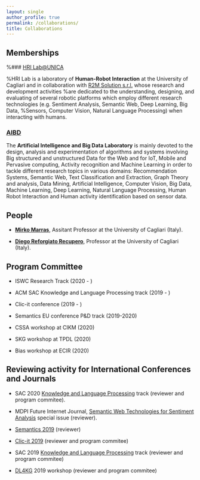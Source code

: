 ```yaml
---
layout: single
author_profile: true
permalink: /collaborations/
title: Collaborations
---
```



## Memberships

%### [HRI Lab@UNICA](http://hri.unica.it/)

%HRI Lab is a laboratory of **Human-Robot Interaction** at the University of Cagliari and in collaboration with [R2M Solution s.r.l.](http://www.r2msolution.com/) whose research and development activities %are dedicated to the understanding, designing, and evaluating of several robotic platforms which employ different research technologies (e.g. Sentiment Analysis, Semantic Web, Deep Learning, Big Data, %Sensors, Computer Vision, Natural Language Processing) when interacting with humans.

### [AIBD](https://aibd.unica.it/)

The **Artificial Intelligence and Big Data Laboratory** is mainly devoted to the design, analysis and experimentation of algorithms and systems involving Big structured and unstructured Data for the Web and for IoT, Mobile and Pervasive computing, Activity recognition and Machine Learning in order to tackle different research topics in various domains: Recommendation Systems, Semantic Web, Text Classification and Extraction, Graph Theory and analysis, Data Mining, Artificial Intelligence, Computer Vision, Big Data, Machine Learning, Deep Learning, Natural Language Processing, Human Robot Interaction and Human activity identification based on sensor data.

## People

- [**Mirko Marras**](https://www.mirkomarras.com/), Assitant Professor at the University of Cagliari (Italy).

- [**Diego Reforgiato Recupero**](http://people.unica.it/diegoreforgiato/), Professor at the University of Cagliari (Italy).

## Program Committee 

- ISWC Research Track (2020 - )

- ACM SAC Knowledge and Language Processing track (2019 - )

- Clic-it conference (2019 - )

- Semantics EU conference P&D track (2019-2020)

- CSSA workshop at CIKM (2020)

- SKG workshop at TPDL (2020)

- Bias workshop at ECIR (2020)


## Reviewing activity for International Conferences and Journals

- SAC 2020 [Knowledge and Language Processing](https://klp.fbk.eu/index.html) track (reviewer and program commitee).

- MDPI Future Internet Journal, [Semantic Web Technologies for Sentiment Analysis](https://www.mdpi.com/journal/futureinternet/special_issues/Sentiment_Analysis) special issue (reviewer).

- [Semantics 2019](https://2019.semantics.cc/) (reviewer)

- [Clic-it 2019](http://clic2019.di.uniba.it/comitato.html) (reviewer and program commitee)

- SAC 2019 [Knowledge and Language Processing](https://klp.fbk.eu/index.html) track (reviewer and program commitee)

- [DL4KG](https://alammehwish.github.io/dl4kg-eswc/) 2019 workshop (reviewer and program commitee)

